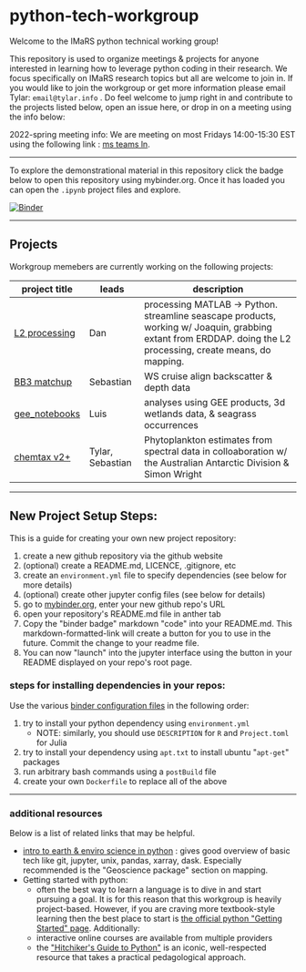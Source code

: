 # python-tech-workgroup
Welcome to the IMaRS python technical working group!

This repository is used to organize meetings & projects for anyone interested in learning how to leverage python coding in their research. 
We focus specifically on IMaRS research topics but all are welcome to join in. 
If you would like to join the workgroup or get more information please email Tylar: `email@tylar.info` .
Do feel welcome to jump right in and contribute to the projects listed below, open an issue here, or drop in on a meeting using the info below:

2022-spring meeting info:
We are meeting on most Fridays 14:00-15:30 EST using the following link : [ms teams ln](https://teams.microsoft.com/l/meetup-join/19%3ameeting_ZjA2OGUwMjgtYzcxOS00NGM1LWE5ZWUtMTY5YmIyNzFhODRk%40thread.v2/0?context=%7b%22Tid%22%3a%22741bf7de-e2e5-46df-8d67-82607df9deaa%22%2c%22Oid%22%3a%2248c1ad11-ebcb-499e-a1f5-7c3c35c1aba3%22%7d).

----------------------------------------------------------------------

To explore the demonstrational material in this repository click the badge below to open this repository using mybinder.org.
Once it has loaded you can open the `.ipynb` project files and explore.

[![Binder](https://mybinder.org/badge_logo.svg)](https://mybinder.org/v2/gh/USF-IMARS/python-tech-workgroup/HEAD)

----------------------------------------------------------------------

## Projects
Workgroup memebers are currently working on the following projects:

project title                                                | leads            | description
------------------------------------------------------------ | ---------------- | -----------------
[L2 processing](https://github.com/USF-IMARS/l2-processing)  | Dan              | processing MATLAB -> Python. streamline seascape products, working w/ Joaquin, grabbing extant from ERDDAP. doing the L2 processing, create means, do mapping.
[BB3 matchup](https://github.com/USF-IMARS/bb3_matchup)      | Sebastian        | WS cruise align backscatter & depth data
[gee_notebooks](https://github.com/USF-IMARS/gee_notebooks)  | Luis             | analyses using GEE products, 3d wetlands data, & seagrass occurrences
[chemtax v2+](https://github.com/USF-IMARS/chemtax)          | Tylar, Sebastian | Phytoplankton estimates from spectral data in colloaboration w/ the Australian Antarctic Division & Simon Wright 

----------------------------------------------------------------------

## New Project Setup Steps:
This is a guide for creating your own new project repository:
1. create a new github repository via the github website
2. (optional) create a README.md, LICENCE, .gitignore, etc
3. create an `environment.yml` file to specify dependencies (see below for more details)
4. (optional) create other jupyter config files (see below for details)
5. go to [mybinder.org](https://mybinder.org/), enter your new github repo's URL
6. open your repository's README.md file in anther tab
7. Copy the "binder badge" markdown "code" into your README.md. This markdown-formatted-link will create a button for you to use in the future. Commit the change to your readme file. 
8. You can now "launch" into the jupyter interface using the button in your README displayed on your repo's root page.

### steps for installing dependencies in your repos:
Use the various [binder configuration files](https://mybinder.readthedocs.io/en/latest/using/config_files.html) in the following order:
1. try to install your python dependency using `environment.yml` 
    * NOTE: similarly, you should use `DESCRIPTION` for `R` and `Project.toml` for Julia 
3. try to install your dependency using `apt.txt` to install ubuntu "`apt-get`" packages
4. run arbitrary bash commands using a `postBuild` file
5. create your own `Dockerfile` to replace all of the above

----------------------------------------------------------------------

### additional resources
Below is a list of related links that may be helpful.

* [intro to earth & enviro science in python](https://earth-env-data-science.github.io//intro.html) : gives good overview of basic tech like git, jupyter, unix, pandas, xarray, dask. Especially recommended is the "Geoscience package" section on mapping.
* Getting started with python:
    * often the best way to learn a language is to dive in and start pursuing a goal. It is for this reason that this workgroup is heavily project-based. However, if you are craving more textbook-style learning then the best place to start is [the official python "Getting Started" page](https://www.python.org/about/gettingstarted/). Additionally:
    * interactive online courses are available from multiple providers
    * the ["Hitchiker's Guide to Python"](https://docs.python-guide.org/) is an iconic, well-respected resource that takes a practical pedagological approach.
